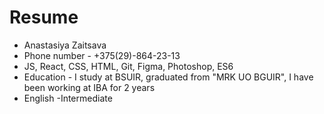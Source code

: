 # Resume
* Anastasiya Zaitsava
* Phone number - +375(29)-864-23-13
* JS, React, CSS, HTML, Git, Figma, Photoshop, ES6
* Education - I study at BSUIR, graduated from "MRK UO BGUIR", I have been working at IBA for 2 years
* English -Intermediate
